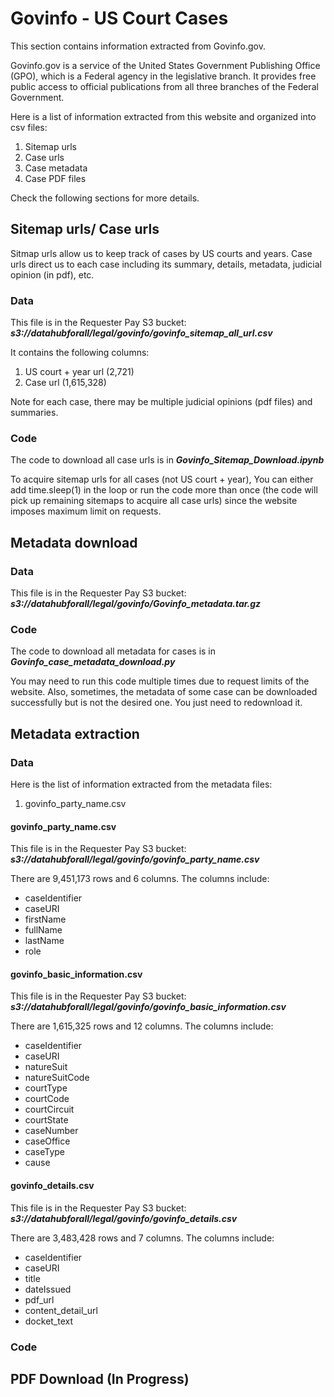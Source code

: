 # Govinfo - US Court Cases

This section contains information extracted from Govinfo.gov.

Govinfo.gov is a service of the United States Government Publishing Office (GPO), which is a Federal agency in the legislative branch.
It provides free public access to official publications from all three branches of the Federal Government.

Here is a list of information extracted from this website and organized into csv files:
1. Sitemap urls
2. Case urls
3. Case metadata
4. Case PDF files

Check the following sections for more details.

## Sitemap urls/ Case urls

Sitmap urls allow us to keep track of cases by US courts and years. Case urls direct us to each case including its summary, details, metadata, judicial opinion (in pdf), etc.

### Data

This file is in the Requester Pay S3 bucket: ***s3://datahubforall/legal/govinfo/govinfo_sitemap_all_url.csv***

It contains the following columns:
1. US court + year url (2,721)
2. Case url (1,615,328)

Note for each case, there may be multiple judicial opinions (pdf files) and summaries.

### Code

The code to download all case urls is in ***Govinfo_Sitemap_Download.ipynb***

To acquire sitemap urls for all cases (not US court + year), You can either add time.sleep(1) in the loop or run the code more than once (the code will pick up remaining sitemaps to acquire all case urls) since the website imposes maximum limit on requests.

## Metadata download

### Data 

This file is in the Requester Pay S3 bucket: ***s3://datahubforall/legal/govinfo/Govinfo_metadata.tar.gz***

### Code

The code to download all metadata for cases is in ***Govinfo_case_metadata_download.py***

You may need to run this code multiple times due to request limits of the website. Also, sometimes, the metadata of some case can be downloaded successfully but is not the desired one. You just need to redownload it.

## Metadata extraction

### Data

Here is the list of information extracted from the metadata files:

1. govinfo_party_name.csv

#### govinfo_party_name.csv

This file is in the Requester Pay S3 bucket: ***s3://datahubforall/legal/govinfo/govinfo_party_name.csv***

There are 9,451,173 rows and 6 columns. The columns include:
* caseIdentifier
* caseURI
* firstName
* fullName
* lastName
* role

#### govinfo_basic_information.csv

This file is in the Requester Pay S3 bucket: ***s3://datahubforall/legal/govinfo/govinfo_basic_information.csv***

There are 1,615,325 rows and 12 columns. The columns include:
* caseIdentifier
* caseURI
* natureSuit
* natureSuitCode
* courtType
* courtCode
* courtCircuit
* courtState
* caseNumber
* caseOffice
* caseType
* cause

#### govinfo_details.csv

This file is in the Requester Pay S3 bucket: ***s3://datahubforall/legal/govinfo/govinfo_details.csv***

There are 3,483,428 rows and 7 columns. The columns include:
* caseIdentifier
* caseURI
* title
* dateIssued
* pdf_url
* content_detail_url
* docket_text

### Code

## PDF Download (In Progress)
